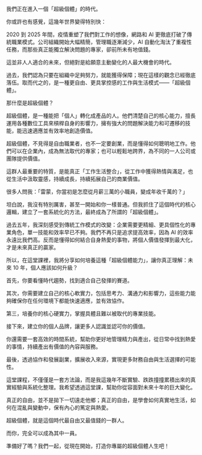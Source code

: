 我們正在進入一個「超級個體」的時代。

你或許也有感覺，這幾年世界變得特別快：

2020 到 2025 年間，疫情重塑了我們對工作的想像，網路和 AI 更徹底打破了傳統職業模式。公司組織開始大幅精簡，管理職逐漸減少，AI 自動化淘汰了重複性任務，而那些真正能獨立解決問題的專家，卻前所未有地值錢。

這並非人人適合的未來，但絕對是給願意主動變化的人最大機會的時代。

過去，我們認為只要在組織中足夠努力，就能獲得保障；現在這樣的觀念已經徹底落伍。取而代之的，是一種更自由、更具掌控感的工作與生活模式——「超級個體」。

那什麼是超級個體？

超級個體，是一種能把「個人」轉化成產品的人。他們清楚自己的核心能力，擅長運用各種數位工具來槓桿自身的影響力，擁有強大的問題解決能力和可遷移的技能，能迅速適應並有效率地創造價值。

超級個體，不見得是自由職業者，也不一定要創業，而是懂得如何聰明地工作。他們可以在企業內，成為無法取代的專家；也可以輕鬆地跨界，為不同的一人公司或團隊提供價值。

這群人最重要的特質，是能真正「工作生活整合」，從工作中獲得熱情與滿足，也從生活中汲取靈感，持續成長，持續拓展自己的商業價值。

很多人問我：「雷蒙，你當初是怎麼從月薪三萬的小職員，變成年收千萬的？」

坦白說，我沒有特別厲害，甚至一開始和你一樣普通。但我抓住了這個時代的核心邏輯，建立了一套系統化的方法，最終成為了所謂的「超級個體」。

過去五年，我深刻感受到傳統工作模式的改變：企業需要更精細、更具個性化的專業角色，單一技能和效率早已不夠。我們不再只是追求提高效率，因為 AI 的效率永遠比我們高。反而是懂得如何結合自身熱愛的事物，將個人價值發揮到最大化，才是未來真正的贏家。

所以，在這堂課裡，我將分享如何培養這種「超級個體能力」，讓你真正理解：未來 10 年，個人應該如何升級？

首先，你要看懂時代趨勢，找到適合自己發揮的賽道。

其次，你需要建立自己的核心軟實力，包括思考力、溝通力和影響力，這些能力能夠確保你在任何環境下都能快速適應，並有效協作。

第三，培養你的核心硬實力，掌握具體且難以被取代的專業技能。

接下來，建立你的個人品牌，讓更多人認識並認可你的價值。

你還需要一套高效的時間系統，幫助你更好地管理精力與產出，從日常中找到熱愛的事情，持續產出有價值的內容與服務。

最後，透過協作和發展副業，擴展收入來源，實現更多財務自由與生活選擇的可能性。

這堂課程，不僅僅是一套方法論，而是我這幾年不斷實驗、跌跌撞撞累積出來的真實經驗與系統化整理。我希望透過這堂課，幫助你從容面對未來十年的巨大變化。

真正的自由，並不是拋下一切遠走他鄉；真正的自由，是學會如何真實地生活，如何在混亂與變動中，保有內心的篤定與熱愛。

超級個體，就是這個時代最自由又最值錢的一群人。

而你，完全可以成為其中一員。

準備好了嗎？我們一起，從現在開始，打造你專屬的超級個體人生吧！